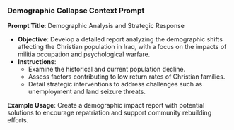 ### Demographic Collapse Context Prompt

**Prompt Title**: Demographic Analysis and Strategic Response

- **Objective**: Develop a detailed report analyzing the demographic shifts affecting the Christian population in Iraq, with a focus on the impacts of militia occupation and psychological warfare.
- **Instructions**:
  - Examine the historical and current population decline.
  - Assess factors contributing to low return rates of Christian families.
  - Detail strategic interventions to address challenges such as unemployment and land seizure threats.

**Example Usage**: Create a demographic impact report with potential solutions to encourage repatriation and support community rebuilding efforts.
